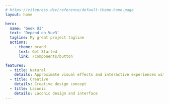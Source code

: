 ```yaml
---
# https://vitepress.dev/reference/default-theme-home-page
layout: home

hero:
  name: 'Geek UI'
  text: 'Depend on Vue3'
  tagline: My great project tagline
  actions:
    - theme: brand
      text: Get Started
      link: /components/button

features:
  - title: Natural
    details: Approximate visual effects and interactive experiences with nature
  - title: Creative
    details: Creative design concept
  - title: Laconic
    details: Laconic design and interface
---
```

